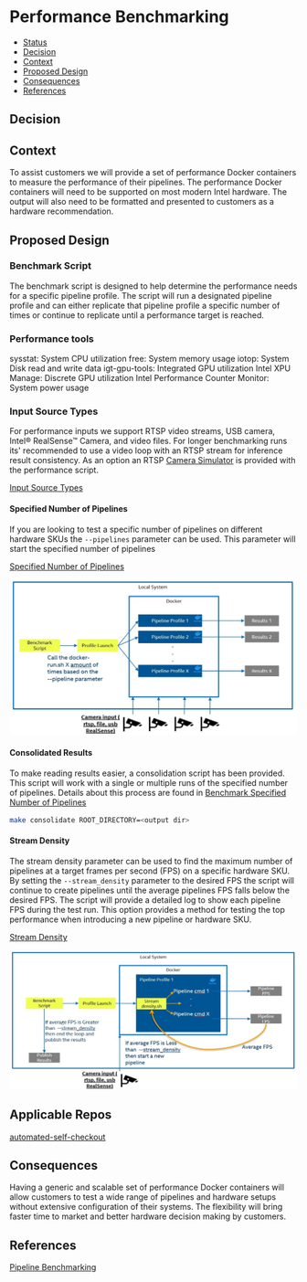 # Performance Benchmarking

<!--ts-->

- [Status](#status)
- [Decision](#decision)
- [Context](#context)
- [Proposed Design](#proposed-design)
- [Consequences](#consequences)
- [References](#references)

<!--te-->

## Decision

<!-- Requirements approval board will update this section with justification for approval or rejection -->

## Context  

<!-- Please provide context to the requirement. -->

To assist customers we will provide a set of performance Docker containers to measure the performance of their pipelines. The performance Docker containers will need to be supported on most modern Intel hardware. The output will also need to be formatted and presented to customers as a hardware recommendation.

## Proposed Design 

<!-- Please provide a high level design of the proposed requirement. -->

### Benchmark Script

The benchmark script is designed to help determine the performance needs for a specific pipeline profile. The script will run a designated pipeline profile and can either replicate that pipeline profile a specific number of times or continue to replicate until a performance target is reached.

### Performance tools
sysstat: System CPU utilization
free: System memory usage
iotop: System Disk read and write data
igt-gpu-tools: Integrated GPU utilization
Intel XPU Manage: Discrete GPU utilization
Intel Performance Counter Monitor: System power usage

### Input Source Types

For performance inputs we support RTSP video streams, USB camera, Intel® RealSense™ Camera, and video files. For longer benchmarking runs its' recommended to use a video loop with an RTSP stream for inference result consistency. As an option an RTSP [Camera Simulator](https://intel-retail.github.io/automated-self-checkout/run_camera_simulator.html) is provided with the performance script.

[Input Source Types](https://intel-retail.github.io/automated-self-checkout/pipelinebenchmarking.html#input-source-type)


#### Specified Number of Pipelines

If you are looking to test a specific number of pipelines on different hardware SKUs the `--pipelines` parameter can be used. This parameter will start the specified number of pipelines 

[Specified Number of Pipelines](https://intel-retail.github.io/automated-self-checkout/pipelinebenchmarking.html#benchmark-specified-number-of-pipelines)

[![Specified Number of Pipelines](./images/num-of-pipelines.jpg)](./images/num-of-pipelines.jpg)

#### Consolidated Results

To make reading results easier, a consolidation script has been provided. This script will work with a single or multiple runs of the specified number of pipelines. Details about this process are found in [Benchmark Specified Number of Pipelines](https://intel-retail.github.io/automated-self-checkout/pipelinebenchmarking.html#benchmark-specified-number-of-pipelines)

``` bash
make consolidate ROOT_DIRECTORY=<output dir>
```

#### Stream Density

The stream density parameter can be used to find the maximum number of pipelines at a target frames per second (FPS) on a specific hardware SKU. By setting the `--stream_density` parameter to the desired FPS the script will continue to create pipelines until the average pipelines FPS falls below the desired FPS. The script will provide a detailed log to show each pipeline FPS during the test run. This option provides a method for testing the top performance when introducing a new pipeline or hardware SKU.

[Stream Density](https://intel-retail.github.io/automated-self-checkout/pipelinebenchmarking.html#benchmark-stream-density)

[![Stream Density](./images/stream-density.jpg)](./images/stream-density.jpg)

## Applicable Repos

[automated-self-checkout](https://github.com/intel-retail/automated-self-checkout)

## Consequences

<!-- Please provide a description of what consequences this requirement will have on the project. This includes breaking and non-breaking changes to all microservices -->

Having a generic and scalable set of performance Docker containers will allow customers to test a wide range of pipelines and hardware setups without extensive configuration of their systems. The flexibility will bring faster time to market and better hardware decision making by customers.

## References

<!-- [link](requirements-review-process.md) - useful links for the design -->
[Pipeline Benchmarking](https://intel-retail.github.io/automated-self-checkout/pipelinebenchmarking.html)